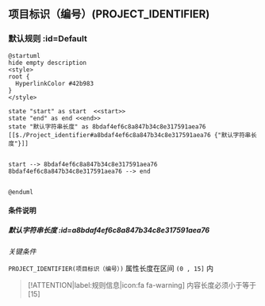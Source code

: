 ## 项目标识（编号）(PROJECT_IDENTIFIER) <!-- {docsify-ignore-all} -->

   

### 默认规则 :id=Default

```plantuml
@startuml
hide empty description
<style>
root {
  HyperlinkColor #42b983
}
</style>

state "start" as start  <<start>>
state "end" as end <<end>>
state "默认字符串长度" as 8bdaf4ef6c8a847b34c8e317591aea76 [[$./Project_identifier#a8bdaf4ef6c8a847b34c8e317591aea76 {"默认字符串长度"}]]


start --> 8bdaf4ef6c8a847b34c8e317591aea76 
8bdaf4ef6c8a847b34c8e317591aea76 --> end 


@enduml
```

#### 条件说明

##### 默认字符串长度 :id=a8bdaf4ef6c8a847b34c8e317591aea76


*关键条件*


`PROJECT_IDENTIFIER(项目标识（编号）)` 属性长度在区间 `(0 , 15]` 内

> [!ATTENTION|label:规则信息|icon:fa fa-warning]
> 内容长度必须小于等于[15]







